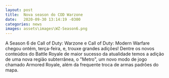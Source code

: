 ```yaml
---
layout: post
title:  Nova season do COD Warzone
date:   2020-09-30 13:14:19 -0300
categories: news
images: assets\images\WZ-Season6.png
---
```


<p>
A Season 6 de Call of Duty: Warzone e Call of Duty: Modern Warfare chegou ontém, terça-feira, e, trouxe grandes adições! Dentre os novos conteúdos do Battle Royale de maior sucesso da atualidade temos a adição de uma nova região subterrânea, o "Metro", um novo modo de jogo chamado Armored Royale, além da frequente troca de armas padrões do mapa.
</p>